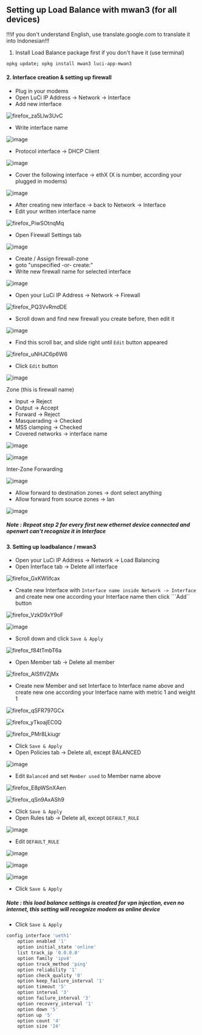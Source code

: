
## Setting up Load Balance with mwan3 (for all devices)
!!!if you don't understand English, use translate.google.com to translate it into Indonesian!!!

1. Install Load Balance package first if you don't have it (use terminal)
```sh
opkg update; opkg install mwan3 luci-app-mwan3
```


#### 2. Interface creation & setting up firewall
- Plug in your modems
- Open LuCi IP Address -> Network -> Interface
- Add new interface

![firefox_za5Llw3UvC](https://user-images.githubusercontent.com/20932301/111910005-1e1ce300-8a92-11eb-8b90-c6619f65fb0d.png)

- Write interface name

![image](https://user-images.githubusercontent.com/20932301/111910024-34c33a00-8a92-11eb-9060-41914ff46773.png)

- Protocol interface -> DHCP Client

![image](https://user-images.githubusercontent.com/20932301/111910047-502e4500-8a92-11eb-99d1-de131d18a816.png)

- Cover the following interface -> ethX (X is number, according your plugged in modems)

![image](https://user-images.githubusercontent.com/20932301/111910058-5de3ca80-8a92-11eb-944d-945b18310fd8.png)

- After creating new interface -> back to Network -> Interface
- Edit your written interface name

![firefox_PiwSOtnqMq](https://user-images.githubusercontent.com/20932301/111910090-8cfa3c00-8a92-11eb-95aa-6e3a863ebf2c.png)

- Open Firewall Settings tab

![image](https://user-images.githubusercontent.com/20932301/111910105-9b485800-8a92-11eb-8acb-5b182681d1b8.png)

- Create / Assign firewall-zone
- goto "unspecified -or- create:"
- Write new firewall name for selected interface

![image](https://user-images.githubusercontent.com/20932301/111910119-aac7a100-8a92-11eb-89b6-fe43356ea553.png)

- Open your LuCi IP Address -> Network -> Firewall

![firefox_PQ3VvRmdDE](https://user-images.githubusercontent.com/20932301/111910192-efebd300-8a92-11eb-813d-55b83ca2685f.png)

- Scroll down and find new firewall you create before, then edit it

![image](https://user-images.githubusercontent.com/20932301/111910230-14e04600-8a93-11eb-8a03-f1822e7d2607.png)

- Find this scroll bar, and slide right until ```Edit``` button appeared

![firefox_uNHJC6p6W6](https://user-images.githubusercontent.com/20932301/111910281-5113a680-8a93-11eb-951d-db6ac7e61cb5.png)

- Click ```Edit``` button

![image](https://user-images.githubusercontent.com/20932301/111910293-5e309580-8a93-11eb-9f7f-0ac9e30daffe.png)

Zone (this is firewall name)
- Input 		-> Reject
- Output 		-> Accept
- Forward 		-> Reject
- Masquerading		-> Checked
- MSS clamping		-> Checked
- Covered networks 	-> interface name

![image](https://user-images.githubusercontent.com/20932301/111910313-756f8300-8a93-11eb-9dc8-f81463ceeedd.png)

![image](https://user-images.githubusercontent.com/20932301/111910325-7ef8eb00-8a93-11eb-89a5-a83a1891705e.png)

Inter-Zone Forwarding

![image](https://user-images.githubusercontent.com/20932301/111910338-8cae7080-8a93-11eb-9d0c-0e1c72054d02.png)

- Allow forward to destination zones 	-> dont select anything
- Allow forward from source zones 	-> lan

![image](https://user-images.githubusercontent.com/20932301/111910345-93d57e80-8a93-11eb-92b1-5499a9b201f9.png)

##### Note : Repeat step 2 for every first new ethernet device connected and openwrt can't recognize it in Interface


#### 3. Setting up loadbalance / mwan3
- Open your LuCi IP Address -> Network -> Load Balancing
- Open Interface tab -> Delete all interface

![firefox_GxKWIifcax](https://user-images.githubusercontent.com/20932301/111910616-b320db80-8a94-11eb-952c-cb86ea7a33c2.png)

- Create new Interface with ```Interface name inside Network -> Interface``` and create new one according your Interface name then click ```Add`` button

![firefox_VzkD9xY9oF](https://user-images.githubusercontent.com/20932301/111910693-02ffa280-8a95-11eb-989b-b52a4df08cef.png)

![image](https://user-images.githubusercontent.com/20932301/111910717-1a3e9000-8a95-11eb-80f0-649fb9caed6c.png)

- Scroll down and click ```Save & Apply```

![firefox_f84tTmbT6a](https://user-images.githubusercontent.com/20932301/111910767-4ce88880-8a95-11eb-8952-cbbe05ce7756.png)

- Open Member tab -> Delete all member

![firefox_AlSfIVZjMx](https://user-images.githubusercontent.com/20932301/111910805-76091900-8a95-11eb-9742-edf0a0c55a35.png)

- Create new Member and set Interface to Interface name above and create new one according your Interface name with metric 1 and weight 1

![firefox_qSFR797GCx](https://user-images.githubusercontent.com/20932301/111910856-9df87c80-8a95-11eb-9455-1ad706ffffc7.png)

![firefox_yTkoajEC0Q](https://user-images.githubusercontent.com/20932301/111910860-a2249a00-8a95-11eb-8ed2-753031aedd10.png)

![firefox_PMr8Lkiugr](https://user-images.githubusercontent.com/20932301/111910874-b8325a80-8a95-11eb-9117-9c2c4fa48452.png)

- Click ```Save & Apply```
- Open Policies tab -> Delete all, except BALANCED

![image](https://user-images.githubusercontent.com/20932301/111910913-db5d0a00-8a95-11eb-8f45-cd79f7fb67ec.png)

- Edit ```Balanced``` and set ```Member used``` to Member name above

![firefox_E8pWSnXAen](https://user-images.githubusercontent.com/20932301/111911004-47d80900-8a96-11eb-95bb-b13ee5e7d04c.png)

![firefox_qSn9AxASh9](https://user-images.githubusercontent.com/20932301/111911022-4c9cbd00-8a96-11eb-9c74-9c20605dec77.png)

- Click ```Save & Apply```
- Open Rules tab -> Delete all, except ```DEFAULT_RULE```

![image](https://user-images.githubusercontent.com/20932301/111911037-5a524280-8a96-11eb-93ac-d345d37c20c4.png)

- Edit ```DEFAULT_RULE```

![image](https://user-images.githubusercontent.com/20932301/111911074-88378700-8a96-11eb-8e0a-5bfb591bda1f.png)

![image](https://user-images.githubusercontent.com/20932301/111911084-938ab280-8a96-11eb-8602-8cd4417283fb.png)

![image](https://user-images.githubusercontent.com/20932301/111911090-98e7fd00-8a96-11eb-93c4-8b3f48fdbab6.png)

- Click ```Save & Apply```

##### Note : this load balance settings is created for vpn injection, even no internet, this setting will recognize modem as online device

- Click ```Save & Apply```
```sh
config interface 'ueth1'
	option enabled '1'
	option initial_state 'online'
	list track_ip '0.0.0.0'
	option family 'ipv4'
	option track_method 'ping'
	option reliability '1'
	option check_quality '0'
	option keep_failure_interval '1'
	option timeout '5'
	option interval '3'
	option failure_interval '3'
	option recovery_interval '1'
	option down '5'
	option up '5'
	option count '4'
	option size '24'
```
